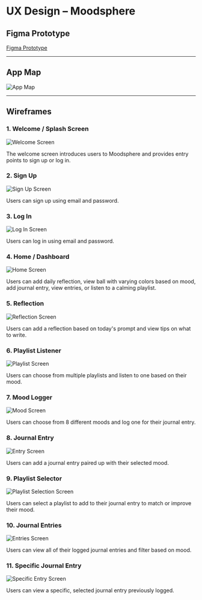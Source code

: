 # UX Design – Moodsphere


## Figma Prototype
[Figma Prototype](https://www.figma.com/proto/3CaJtOCcUR7DTozlQJKRfE/Moodsphere?node-id=10-4&p=f&t=4a5NQ9CA8Bw2Z9tY-1&scaling=min-zoom&content-scaling=fixed&page-id=0%3A1&starting-point-node-id=10%3A4)

---


## App Map
![App Map](ux-design/MoodSphere_Map.png)

---

## Wireframes

### 1. Welcome / Splash Screen
![Welcome Screen](ux-design/Splash_Screen.png)


The welcome screen introduces users to Moodsphere and provides entry points to sign up or log in.

### 2. Sign Up
![Sign Up Screen](ux-design/Sign_Up.png)


Users can sign up using email and password.

### 3. Log In
![Log In Screen](ux-design/Log_In.png)


Users can log in using email and password.

### 4. Home / Dashboard
![Home Screen](ux-design/User_Dashboard.png)


Users can add daily reflection, view ball with varying colors based on mood, add journal entry, view entries, or listen to a calming playlist.

### 5. Reflection
![Reflection Screen](ux-design/Reflection.png)


Users can add a reflection based on today's prompt and view tips on what to write.

### 6. Playlist Listener
![Playlist Screen](ux-design/Playlist_Listener.png)


Users can choose from multiple playlists and listen to one based on their mood.

### 7. Mood Logger
![Mood Screen](ux-design/Mood_Logger.png)


Users can choose from 8 different moods and log one for their journal entry.

### 8. Journal Entry
![Entry Screen](ux-design/Mood_Entry.png)


Users can add a journal entry paired up with their selected mood.

### 9. Playlist Selector
![Playlist Selection Screen](ux-design/Playlist_Selector.png)


Users can select a playlist to add to their journal entry to match or improve their mood.

### 10. Journal Entries
![Entries Screen](ux-design/My_Journal_Entries.png)


Users can view all of their logged journal entries and filter based on mood.

### 11. Specific Journal Entry
![Specific Entry Screen](ux-design/Specific_Journal_Entry.png)


Users can view a specific, selected journal entry previously logged.